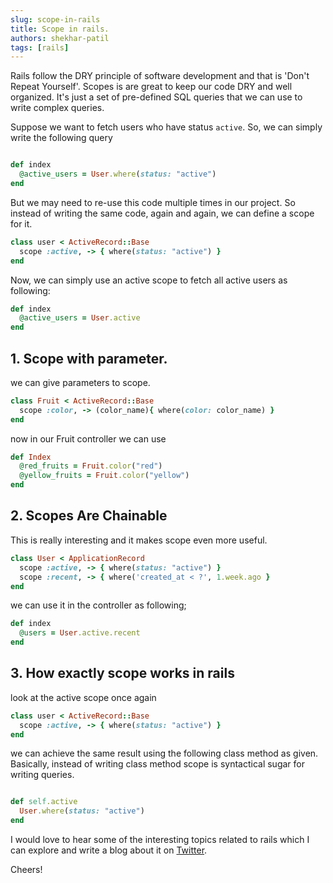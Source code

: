 ```yaml
---
slug: scope-in-rails
title: Scope in rails.
authors: shekhar-patil
tags: [rails]
---
```


Rails follow the DRY principle of software development and that is 'Don't Repeat Yourself'.
Scopes is are great to keep our code DRY and well organized. It's just a set of pre-defined SQL queries that we can use to write complex queries.

Suppose we want to fetch users who have status `active`. So, we can simply write the following query

```ruby

def index
  @active_users = User.where(status: "active")
end
```

But we may need to re-use this code multiple times in our project. So instead of writing the same code, again and again, we can define a scope for it.

```ruby
class user < ActiveRecord::Base
  scope :active, -> { where(status: "active") }
end
```

Now, we can simply use an active scope to fetch all active users as following:

```ruby
def index
  @active_users = User.active
end
```

## 1. Scope with parameter.

we can give parameters to scope.

```ruby
class Fruit < ActiveRecord::Base
  scope :color, -> (color_name){ where(color: color_name) }
end
```
now in our Fruit controller we can use

```ruby
def Index
  @red_fruits = Fruit.color("red")
  @yellow_fruits = Fruit.color("yellow")
end
```

## 2. Scopes Are Chainable

This is really interesting and it makes scope even more useful.

```ruby
class User < ApplicationRecord
  scope :active, -> { where(status: "active") }
  scope :recent, -> { where('created_at < ?', 1.week.ago }
end
```

we can use it in the controller as following;

```ruby
def index
  @users = User.active.recent
end
```

## 3. How exactly scope works in rails

look at the active scope once again

```ruby
class user < ActiveRecord::Base
  scope :active, -> { where(status: "active") }
end
```
we can achieve the same result using the following class method as given. Basically, instead of writing class method scope is syntactical sugar for writing queries.

```ruby

def self.active
  User.where(status: "active")
end
```

I would love to hear some of the interesting topics related to rails which I can explore and write a blog about it on [Twitter](https://twitter.com/Shekharpatil95).

Cheers!